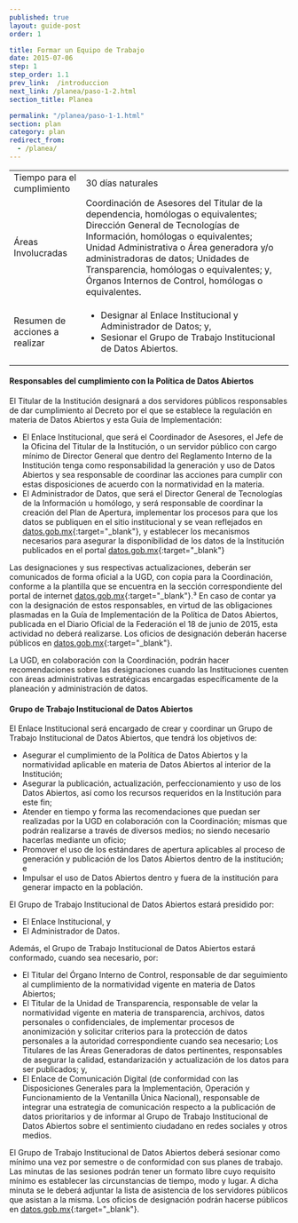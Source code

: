 ```yaml
---
published: true
layout: guide-post
order: 1

title: Formar un Equipo de Trabajo
date: 2015-07-06
step: 1
step_order: 1.1
prev_link:  /introduccion
next_link: /planea/paso-1-2.html
section_title: Planea

permalink: "/planea/paso-1-1.html"
section: plan
category: plan
redirect_from:
  - /planea/
---
```


<table>
  <tbody>
    <tr>
      <td>Tiempo para el cumplimiento</td>
      <td>30 días naturales</td>
    </tr>
    <tr>
      <td>Áreas Involucradas</td>
      <td>Coordinación de Asesores del Titular de la dependencia, homólogas o equivalentes; Dirección General de Tecnologías de Información, homólogas o equivalentes; Unidad Administrativa o Área generadora y/o administradoras de datos; Unidades de Transparencia, homólogas o equivalentes; y, Órganos Internos de Control, homólogas o equivalentes.</td>
    </tr>
    <tr>
      <td>Resumen de acciones a realizar</td>
      <td>
        <ul>
          <li>Designar al Enlace Institucional y Administrador de Datos; y,</li>
          <li>Sesionar el Grupo de Trabajo Institucional de Datos Abiertos.</li>
        </ul>
      </td>
    </tr>
  </tbody>
</table>

#### Responsables del cumplimiento con la Política de Datos Abiertos

El Titular de la Institución designará a dos servidores públicos responsables de dar cumplimiento al Decreto por el que se establece la regulación en materia de Datos Abiertos y esta Guía de Implementación:

- El Enlace Institucional, que será el Coordinador de Asesores, el Jefe de la Oficina del Titular de la Institución, o un servidor público con cargo mínimo de Director General que dentro del Reglamento Interno de la Institución tenga como responsabilidad la generación y uso de Datos Abiertos y sea responsable de coordinar las acciones para cumplir con estas disposiciones de acuerdo con la normatividad en la materia.
- El Administrador de Datos, que será el Director General de Tecnologías de la Información u homólogo, y será responsable de coordinar la creación del Plan de Apertura, implementar los procesos para que los datos se publiquen en el sitio institucional y se vean reflejados en [datos.gob.mx](http://datos.gob.mx){:target="_blank"}, y establecer los mecanismos necesarios para asegurar la disponibilidad de los datos de la Institución publicados en el portal [datos.gob.mx](http://datos.gob.mx){:target="_blank"}

Las designaciones y sus respectivas actualizaciones, deberán ser comunicados de forma oficial a la UGD, con copia para la Coordinación, conforme a la plantilla que se encuentra en la sección correspondiente del portal de internet [datos.gob.mx](http://datos.gob.mx){:target="_blank"}.³ En caso de contar ya con la designación de estos responsables, en virtud de las obligaciones plasmadas en la Guía de Implementación de la Política de Datos Abiertos, publicada en el Diario Oficial de la Federación el 18 de junio de 2015, esta actividad no deberá realizarse. Los oficios de designación deberán hacerse públicos en [datos.gob.mx](http://datos.gob.mx){:target="_blank"}.

La UGD, en colaboración con la Coordinación, podrán hacer recomendaciones sobre las designaciones cuando las Instituciones cuenten con áreas administrativas estratégicas encargadas específicamente de la planeación y administración de datos.

#### Grupo de Trabajo Institucional de Datos Abiertos

El Enlace Institucional será encargado de crear y coordinar un Grupo de Trabajo Institucional de Datos Abiertos, que tendrá los objetivos de:

- Asegurar el cumplimiento de la Política de Datos Abiertos y la normatividad aplicable en materia de Datos Abiertos al interior de la Institución;
- Asegurar la publicación, actualización, perfeccionamiento y uso de los Datos Abiertos, así como los recursos requeridos en la Institución para este fin;
- Atender en tiempo y forma las recomendaciones que puedan ser realizadas por la UGD en colaboración con la Coordinación; mismas que podrán realizarse a través de diversos medios; no siendo necesario hacerlas mediante un oficio;
- Promover el uso de los estándares de apertura aplicables al proceso de generación y publicación de los Datos Abiertos dentro de la institución; e
- Impulsar el uso de Datos Abiertos dentro y fuera de la institución para generar impacto en la población.

El Grupo de Trabajo Institucional de Datos Abiertos estará presidido por:
- El Enlace Institucional, y
- El Administrador de Datos.

Además, el Grupo de Trabajo Institucional de Datos Abiertos estará conformado, cuando sea necesario, por:
- El Titular del Órgano Interno de Control, responsable de dar seguimiento al cumplimiento de la normatividad vigente en materia de Datos Abiertos;
- El Titular de la Unidad de Transparencia, responsable de velar la normatividad vigente en materia de transparencia, archivos, datos personales o confidenciales, de implementar procesos de anonimización y solicitar criterios para la protección de datos personales a la autoridad correspondiente cuando sea necesario;
Los Titulares de las Áreas Generadoras de datos pertinentes, responsables de asegurar la calidad, estandarización y actualización de los datos para ser publicados; y,
- El Enlace de Comunicación Digital (de conformidad con las Disposiciones Generales para la Implementación, Operación y Funcionamiento de la Ventanilla Única Nacional), responsable de integrar una estrategia de comunicación respecto a la publicación de datos prioritarios y de informar al Grupo de Trabajo Institucional de Datos Abiertos sobre el sentimiento ciudadano en redes sociales y otros medios.

El Grupo de Trabajo Institucional de Datos Abiertos deberá sesionar como mínimo una vez por semestre o de conformidad con sus planes de trabajo. Las minutas de las sesiones podrán tener un formato libre cuyo requisito mínimo es establecer las circunstancias de tiempo, modo y lugar. A dicha minuta se le deberá adjuntar la lista de asistencia de los servidores públicos que asistan a la misma. Los oficios de designación podrán hacerse públicos en [datos.gob.mx](http://datos.gob.mx){:target="_blank"}.


<!--##### Actividades a realizar por la institución

<ul class="highlight-list">
    <li>Designar un enlace institucional y un administrador de datos abiertos, enviando un oficio con ambas designaciones a la Estrategia Digital Nacional, siguiendo esta <a href="../docs/oficio_designacion_enlace_administrador.docx">plantilla</a>.</li>
    <li>Formar y reunir al Consejo Institucional de Datos Abiertos para coordinar la implementación de la Política en toda la institución.</li>
</ul>-->